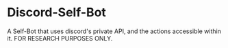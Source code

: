 # Discord-Self-Bot
A Self-Bot that uses discord's private API, and the actions accessible within it. FOR RESEARCH PURPOSES ONLY. 
